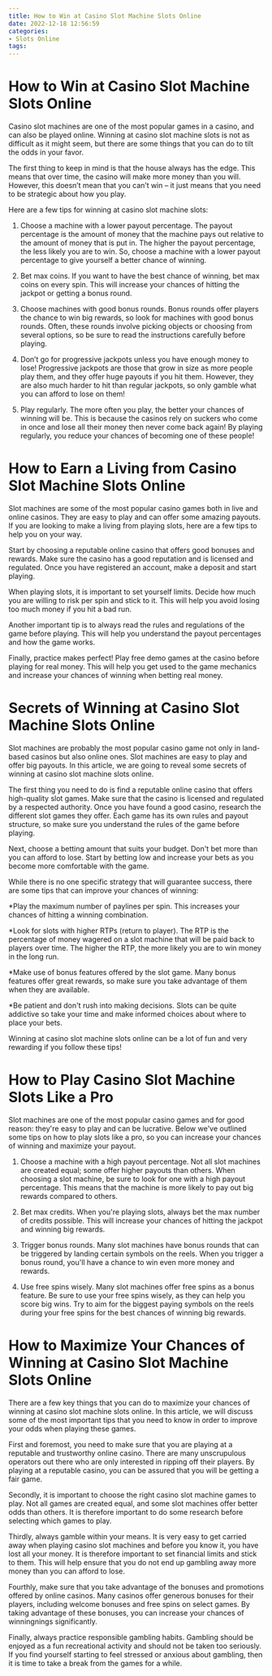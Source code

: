 ```yaml
---
title: How to Win at Casino Slot Machine Slots Online
date: 2022-12-18 12:56:59
categories:
- Slots Online
tags:
---
```



#  How to Win at Casino Slot Machine Slots Online

Casino slot machines are one of the most popular games in a casino, and can also be played online. Winning at casino slot machine slots is not as difficult as it might seem, but there are some things that you can do to tilt the odds in your favor.

The first thing to keep in mind is that the house always has the edge. This means that over time, the casino will make more money than you will. However, this doesn’t mean that you can’t win – it just means that you need to be strategic about how you play.

Here are a few tips for winning at casino slot machine slots:

1. Choose a machine with a lower payout percentage. The payout percentage is the amount of money that the machine pays out relative to the amount of money that is put in. The higher the payout percentage, the less likely you are to win. So, choose a machine with a lower payout percentage to give yourself a better chance of winning.

2. Bet max coins. If you want to have the best chance of winning, bet max coins on every spin. This will increase your chances of hitting the jackpot or getting a bonus round.

3. Choose machines with good bonus rounds. Bonus rounds offer players the chance to win big rewards, so look for machines with good bonus rounds. Often, these rounds involve picking objects or choosing from several options, so be sure to read the instructions carefully before playing.

4. Don’t go for progressive jackpots unless you have enough money to lose! Progressive jackpots are those that grow in size as more people play them, and they offer huge payouts if you hit them. However, they are also much harder to hit than regular jackpots, so only gamble what you can afford to lose on them!

5. Play regularly. The more often you play, the better your chances of winning will be. This is because the casinos rely on suckers who come in once and lose all their money then never come back again! By playing regularly, you reduce your chances of becoming one of these people!

#  How to Earn a Living from Casino Slot Machine Slots Online

Slot machines are some of the most popular casino games both in live and online casinos. They are easy to play and can offer some amazing payouts. If you are looking to make a living from playing slots, here are a few tips to help you on your way.

Start by choosing a reputable online casino that offers good bonuses and rewards. Make sure the casino has a good reputation and is licensed and regulated. Once you have registered an account, make a deposit and start playing.

When playing slots, it is important to set yourself limits. Decide how much you are willing to risk per spin and stick to it. This will help you avoid losing too much money if you hit a bad run.

Another important tip is to always read the rules and regulations of the game before playing. This will help you understand the payout percentages and how the game works.

Finally, practice makes perfect! Play free demo games at the casino before playing for real money. This will help you get used to the game mechanics and increase your chances of winning when betting real money.

#  Secrets of Winning at Casino Slot Machine Slots Online

Slot machines are probably the most popular casino game not only in land-based casinos but also online ones. Slot machines are easy to play and offer big payouts. In this article, we are going to reveal some secrets of winning at casino slot machine slots online.

The first thing you need to do is find a reputable online casino that offers high-quality slot games. Make sure that the casino is licensed and regulated by a respected authority. Once you have found a good casino, research the different slot games they offer. Each game has its own rules and payout structure, so make sure you understand the rules of the game before playing.

Next, choose a betting amount that suits your budget. Don't bet more than you can afford to lose. Start by betting low and increase your bets as you become more comfortable with the game.

While there is no one specific strategy that will guarantee success, there are some tips that can improve your chances of winning:

*Play the maximum number of paylines per spin. This increases your chances of hitting a winning combination.

*Look for slots with higher RTPs (return to player). The RTP is the percentage of money wagered on a slot machine that will be paid back to players over time. The higher the RTP, the more likely you are to win money in the long run.

*Make use of bonus features offered by the slot game. Many bonus features offer great rewards, so make sure you take advantage of them when they are available.

*Be patient and don't rush into making decisions. Slots can be quite addictive so take your time and make informed choices about where to place your bets.

Winning at casino slot machine slots online can be a lot of fun and very rewarding if you follow these tips!

#  How to Play Casino Slot Machine Slots Like a Pro

Slot machines are one of the most popular casino games and for good reason: they're easy to play and can be lucrative. Below we've outlined some tips on how to play slots like a pro, so you can increase your chances of winning and maximize your payout.

1. Choose a machine with a high payout percentage. Not all slot machines are created equal; some offer higher payouts than others. When choosing a slot machine, be sure to look for one with a high payout percentage. This means that the machine is more likely to pay out big rewards compared to others.

2. Bet max credits. When you're playing slots, always bet the max number of credits possible. This will increase your chances of hitting the jackpot and winning big rewards.

3. Trigger bonus rounds. Many slot machines have bonus rounds that can be triggered by landing certain symbols on the reels. When you trigger a bonus round, you'll have a chance to win even more money and rewards.

4. Use free spins wisely. Many slot machines offer free spins as a bonus feature. Be sure to use your free spins wisely, as they can help you score big wins. Try to aim for the biggest paying symbols on the reels during your free spins for the best chances of winning big rewards.

#  How to Maximize Your Chances of Winning at Casino Slot Machine Slots Online

There are a few key things that you can do to maximize your chances of winning at casino slot machine slots online. In this article, we will discuss some of the most important tips that you need to know in order to improve your odds when playing these games.

First and foremost, you need to make sure that you are playing at a reputable and trustworthy online casino. There are many unscrupulous operators out there who are only interested in ripping off their players. By playing at a reputable casino, you can be assured that you will be getting a fair game.

Secondly, it is important to choose the right casino slot machine games to play. Not all games are created equal, and some slot machines offer better odds than others. It is therefore important to do some research before selecting which games to play.

Thirdly, always gamble within your means. It is very easy to get carried away when playing casino slot machines and before you know it, you have lost all your money. It is therefore important to set financial limits and stick to them. This will help ensure that you do not end up gambling away more money than you can afford to lose.

Fourthly, make sure that you take advantage of the bonuses and promotions offered by online casinos. Many casinos offer generous bonuses for their players, including welcome bonuses and free spins on select games. By taking advantage of these bonuses, you can increase your chances of winningnings significantly.

Finally, always practice responsible gambling habits. Gambling should be enjoyed as a fun recreational activity and should not be taken too seriously. If you find yourself starting to feel stressed or anxious about gambling, then it is time to take a break from the games for a while.